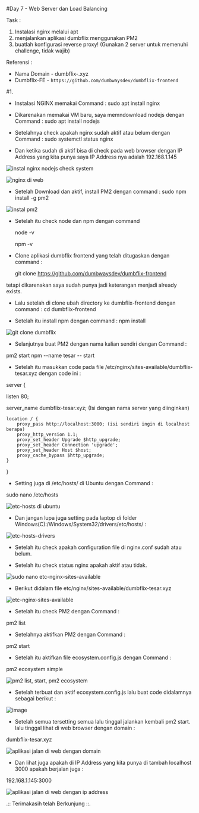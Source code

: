 #Day 7 - Web Server dan Load Balancing

Task :
1. Instalasi nginx melalui apt
2. menjalankan aplikasi dumbflix menggunakan PM2
3. buatlah konfigurasi reverse proxy!
(Gunakan 2 server untuk memenuhi challenge, tidak wajib)

Referensi :
- Nama Domain - dumbflix-<nama panggilan>.xyz
- Dumbflix-FE - ```https://github.com/dumbwaysdev/dumbflix-frontend```


#1. 
- Instalasi NGINX memakai Command : sudo apt install nginx
- Dikarenakan memakai VM baru, saya memndownload nodejs dengan Command : sudo apt install nodejs
- Setelahnya check apakah nginx sudah aktif atau belum dengan Command : sudo systemctl status nginx
 
- Dan ketika sudah di aktif bisa di check pada web browser dengan IP Address yang kita punya saya IP Address nya adalah 192.168.1.145

![instal nginx nodejs check system](https://github.com/Drewsans/devops17-dumbways-Tesar-Nurrizky/assets/118201274/361a6b3e-079e-42fb-9fc9-857ef25a90e8)

 ![nginx di web](https://github.com/Drewsans/devops17-dumbways-Tesar-Nurrizky/assets/118201274/749b7916-e3e5-43e4-871c-c6796a5196c5)

- Setelah Download dan aktif, install PM2 dengan command : sudo npm install -g pm2

![instal pm2](https://github.com/Drewsans/devops17-dumbways-Tesar-Nurrizky/assets/118201274/d4ae4106-1474-458f-b1ff-55da0c0971ef)

- Setelah itu check node dan npm dengan command 
 
  node -v
  
  npm -v
  
- Clone aplikasi dumbflix frontend yang telah ditugaskan dengan command :
  
  git clone https://github.com/dumbwaysdev/dumbflix-frontend
  
tetapi dikarenakan saya sudah punya jadi keterangan menjadi already exists.
  
- Lalu setelah di clone ubah directory ke dumbflix-frontend dengan command :
  cd dumbflix-frontend
  
- Setelah itu install npm dengan command :
  npm install
  
![git clone dumbflix](https://github.com/Drewsans/devops17-dumbways-Tesar-Nurrizky/assets/118201274/87803a18-1df6-4e37-bddd-8f038b74033f)

- Selanjutnya buat PM2 dengan nama kalian sendiri dengan Command :
 
pm2 start npm --name tesar -- start
 
- Setelah itu masukkan code pada file /etc/nginx/sites-available/dumbflix-tesar.xyz dengan code ini :

server {
 
 listen 80;
    
 server_name dumbflix-tesar.xyz; (Isi dengan nama server yang diinginkan)

    location / {
        proxy_pass http://localhost:3000; (isi sendiri ingin di localhost berapa)
        proxy_http_version 1.1;
        proxy_set_header Upgrade $http_upgrade;
        proxy_set_header Connection 'upgrade';
        proxy_set_header Host $host;
        proxy_cache_bypass $http_upgrade;
    }
}

- Setting juga di /etc/hosts/ di Ubuntu dengan Command :
 
sudo nano /etc/hosts
 
![etc-hosts di ubuntu](https://github.com/Drewsans/devops17-dumbways-Tesar-Nurrizky/assets/118201274/d86fcb08-e813-40f4-9c61-dd7c260b1562)

- Dan jangan lupa juga setting pada laptop di folder Windows(C):/Windows/System32/drivers/etc/hosts/ :
 
![etc-hosts-drivers](https://github.com/Drewsans/devops17-dumbways-Tesar-Nurrizky/assets/118201274/989e67a4-e507-435a-b7b0-d306eb2588c8)

- Setelah itu check apakah configuration file di nginx.conf sudah atau belum.
 
- Setelah itu check status nginx apakah aktif atau tidak.
 
![sudo nano etc-nginx-sites-available](https://github.com/Drewsans/devops17-dumbways-Tesar-Nurrizky/assets/118201274/6a173538-d042-454e-b47e-b4a7dfc8fba2)

- Berikut didalam file etc/nginx/sites-available/dumbflix-tesar.xyz
 
 ![etc-nginx-sites-available](https://github.com/Drewsans/devops17-dumbways-Tesar-Nurrizky/assets/118201274/86ff7abf-d6c1-4583-b93d-9c763c89021c)

- Setelah itu check PM2 dengan Command :
 
 pm2 list
 
- Setelahnya aktifkan PM2 dengan Command :
 
 pm2 start
 
- Setelah itu aktifkan file ecosystem.config.js dengan Command :
 
 pm2 ecosystem simple

![pm2 list, start, pm2 ecosystem](https://github.com/Drewsans/devops17-dumbways-Tesar-Nurrizky/assets/118201274/bae6ce6b-0924-4d70-8403-13d1394d1d10)

- Setelah terbuat dan aktif ecosystem.config.js lalu buat code didalamnya sebagai berikut :
 
![image](https://github.com/Drewsans/devops17-dumbways-Tesar-Nurrizky/assets/118201274/25766b7b-a6c7-48e6-ad78-4e91daa84389)

- Setelah semua tersetting semua lalu tinggal jalankan kembali pm2 start. lalu tinggal lihat di web browser dengan domain :

dumbflix-tesar.xyz
 
 ![aplikasi jalan di web dengan domain](https://github.com/Drewsans/devops17-dumbways-Tesar-Nurrizky/assets/118201274/f35d0b1a-0c18-439d-b701-8d8d185aed91)

- Dan lihat juga apakah di IP Address yang kita punya di tambah localhost 3000 apakah berjalan juga :
 
192.168.1.145:3000
 
 ![aplikasi jalan di web dengan ip address](https://github.com/Drewsans/devops17-dumbways-Tesar-Nurrizky/assets/118201274/944a1d17-52d0-4579-8447-e0fc0d4e54b1)

.:: Terimakasih telah Berkunjung ::.
